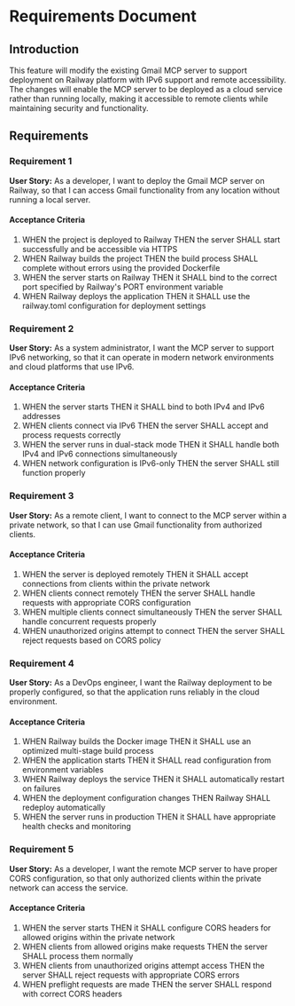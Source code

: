 # Requirements Document

## Introduction

This feature will modify the existing Gmail MCP server to support deployment on Railway platform with IPv6 support and remote accessibility. The changes will enable the MCP server to be deployed as a cloud service rather than running locally, making it accessible to remote clients while maintaining security and functionality.

## Requirements

### Requirement 1

**User Story:** As a developer, I want to deploy the Gmail MCP server on Railway, so that I can access Gmail functionality from any location without running a local server.

#### Acceptance Criteria

1. WHEN the project is deployed to Railway THEN the server SHALL start successfully and be accessible via HTTPS
2. WHEN Railway builds the project THEN the build process SHALL complete without errors using the provided Dockerfile
3. WHEN the server starts on Railway THEN it SHALL bind to the correct port specified by Railway's PORT environment variable
4. WHEN Railway deploys the application THEN it SHALL use the railway.toml configuration for deployment settings

### Requirement 2

**User Story:** As a system administrator, I want the MCP server to support IPv6 networking, so that it can operate in modern network environments and cloud platforms that use IPv6.

#### Acceptance Criteria

1. WHEN the server starts THEN it SHALL bind to both IPv4 and IPv6 addresses
2. WHEN clients connect via IPv6 THEN the server SHALL accept and process requests correctly
3. WHEN the server runs in dual-stack mode THEN it SHALL handle both IPv4 and IPv6 connections simultaneously
4. WHEN network configuration is IPv6-only THEN the server SHALL still function properly

### Requirement 3

**User Story:** As a remote client, I want to connect to the MCP server within a private network, so that I can use Gmail functionality from authorized clients.

#### Acceptance Criteria

1. WHEN the server is deployed remotely THEN it SHALL accept connections from clients within the private network
2. WHEN clients connect remotely THEN the server SHALL handle requests with appropriate CORS configuration
3. WHEN multiple clients connect simultaneously THEN the server SHALL handle concurrent requests properly
4. WHEN unauthorized origins attempt to connect THEN the server SHALL reject requests based on CORS policy

### Requirement 4

**User Story:** As a DevOps engineer, I want the Railway deployment to be properly configured, so that the application runs reliably in the cloud environment.

#### Acceptance Criteria

1. WHEN Railway builds the Docker image THEN it SHALL use an optimized multi-stage build process
2. WHEN the application starts THEN it SHALL read configuration from environment variables
3. WHEN Railway deploys the service THEN it SHALL automatically restart on failures
4. WHEN the deployment configuration changes THEN Railway SHALL redeploy automatically
5. WHEN the server runs in production THEN it SHALL have appropriate health checks and monitoring

### Requirement 5

**User Story:** As a developer, I want the remote MCP server to have proper CORS configuration, so that only authorized clients within the private network can access the service.

#### Acceptance Criteria

1. WHEN the server starts THEN it SHALL configure CORS headers for allowed origins within the private network
2. WHEN clients from allowed origins make requests THEN the server SHALL process them normally
3. WHEN clients from unauthorized origins attempt access THEN the server SHALL reject requests with appropriate CORS errors
4. WHEN preflight requests are made THEN the server SHALL respond with correct CORS headers